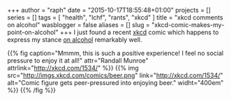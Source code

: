 +++
author = "raph"
date = "2015-10-17T18:55:48+01:00"
projects = []
series = []
tags = [ "health", "lchf", "rants", "xkcd" ]
title = "xkcd comments on alcohol"
wasblogger = false
aliases = []
slug = "xkcd-comic-makes-my-point-on-alcohol"
+++
I just found a recent [xkcd](http://www.xkcd.com) comic which happens to express my stance [on alcohol](/on/alcohol) remarkably well.

{{% fig caption="Mmmm, this is such a positive experience! I feel no social pressure to enjoy it at all!" attr="Randall Munroe" attrlink="http://xkcd.com/1534/" %}}
{{% img src="http://imgs.xkcd.com/comics/beer.png"  link="http://xkcd.com/1534/" alt="Comic figure gets peer-pressured into enjoying beer." widht="400em" %}}
{{% /fig %}}